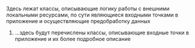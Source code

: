 Здесь лежат классы, описывающие логику работы с внешними 
    локальными ресурсами, по сути являющиеся входными 
    точками в приложение и осуществляющие предобработку 
    данных
    
1. ...здесь будут перечислены классы, описывающие входные
    точки в приложение и их более подробное описание